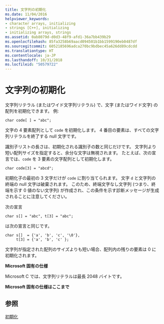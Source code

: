 ```yaml
---
title: 文字列の初期化
ms.date: 11/04/2016
helpviewer_keywords:
- character arrays, initializing
- strings [C++], initializing
- initializing arrays, strings
ms.assetid: 0ab8079d-d0d3-48f9-afd1-36a7bb439b29
ms.openlocfilehash: 85fa3258b69aacd094501b1bb1599190eb0487df
ms.sourcegitcommit: 6052185696adca270bc9bdbec45a626dd89cdcdd
ms.translationtype: HT
ms.contentlocale: ja-JP
ms.lasthandoff: 10/31/2018
ms.locfileid: "50579722"
---
```

# <a name="initializing-strings"></a>文字列の初期化

文字列リテラル (またはワイド文字列リテラル) で、文字 (またはワイド文字) の配列を初期化できます。 例:

```
char code[ ] = "abc";
```

文字の 4 要素配列として `code` を初期化します。 4 番目の要素は、すべての文字列リテラルを終了する null 文字です。

識別子リストの長さは、初期化される識別子の数と同じだけです。 文字列より短い配列サイズを指定すると、余分な文字は無視されます。 たとえば、次の宣言では、`code` を 3 要素の文字配列として初期化します。

```
char code[3] = "abcd";
```

初期化子の最初の 3 文字だけが `code` に割り当てられます。 文字 `d` と文字列の終端の null 文字は破棄されます。 このため、終端文字なし文字列 (つまり、終端を示す 0 値のない文字列) が作成され、この条件を示す診断メッセージが生成されることに注意してください。

次の宣言

```
char s[] = "abc", t[3] = "abc";
```

は次の宣言と同じです。

```
char s[]  = {'a', 'b', 'c', '\0'},
     t[3] = {'a', 'b', 'c' };
```

文字列が指定された配列のサイズよりも短い場合、配列内の残りの要素は 0 に初期化されます。

**Microsoft 固有の仕様**

Microsoft C では、文字列リテラルは最長 2048 バイトです。

**Microsoft 固有の仕様はここまで**

## <a name="see-also"></a>参照

[初期化](../c-language/initialization.md)